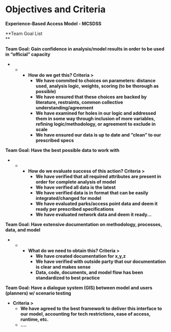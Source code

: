 # Objectives and Criteria

**Experience-Based Access Model - MCSDSS**

**Team Goal List  
**

**Team Goal: Gain confidence in analysis/model results in order to be used in “official” capacity**

* * * **How do we get this? Criteria &gt;**
      * **We have commited to choices on parameters: distance used, analysis logic, weights, scoring \(to be thorough as possible\)**
      * **We have ensured that these choices are backed by literature, restraints, common collective understanding/agreement**
      * **We have examined for holes in our logic and addressed them in some way through inclusion of more variables, refining logic/methodology, or agreement to exclude in scale**
      * **We have ensured our data is up to date and “clean” to our prescribed specs**

**Team Goal: Have the best possible data to work with**

* * * **How do we evaluate success of this action? Criteria &gt;**
      * **We have verified that all required attributes are present in order for complete analysis of model**
      * **We have verified all data is the latest**
      * **We have verified data is in format that can be easily integrated/changed for model**
      * **We have evaluated parks/access point data and deem it ready per prescribed specifications**
      * **We have evaluated network data and deem it ready...**

**Team Goal: Have extensive documentation on methodology, processes, data, and model**

* * * **What do we need to obtain this? Criteria &gt;**
      * **We have created documentation for x,y,z**
      * **We have verified with outside party that our documentation is clear and makes sense**
      * **Data, code, documents, and model flow has been standardized to best practice**

**Team Goal: Have a dialogue system \(GIS\) between model and users \(planners\) w/ scenario testing**

* **Criteria &gt;**
  * **We have agreed to the best framework to deliver this interface to our model, accounting for tech restrictions, ease of access, runtime, etc.**
  * **….**


